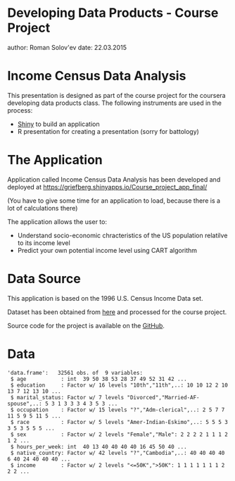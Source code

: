 Developing Data Products - Course Project
========================================================
author: Roman Solov'ev
date: 22.03.2015

Income Census Data Analysis
========================================================

This presentation is designed as part of the course project for the coursera developing data products class. The following instruments are used in the process:

- [Shiny](http://shiny.rstudio.com/) to build an application
- R presentation for creating a presentation (sorry for battology)

The Application
========================================================

Application called Income Census Data Analysis has been developed and deployed at https://griefberg.shinyapps.io/Course_project_app_final/

(You have to give some time for an application to load, because there is a lot of calculations there)


The application allows the user to:

- Understand socio-economic chracteristics of the US population relatilve to its income level
- Predict your own potential income level using CART algorithm

Data Source
========================================================

This application is based on the 1996 U.S. Census Income Data set.

Dataset has been obtained from [here](http://archive.ics.uci.edu/ml/datasets/Census+Income) and processed for the course project.

Source code for the project is available on the [GitHub](https://github.com/Griefberg/DevDataProd-CourseProject).

Data 
========================================================


```
'data.frame':	32561 obs. of  9 variables:
 $ age           : int  39 50 38 53 28 37 49 52 31 42 ...
 $ education     : Factor w/ 16 levels "10th","11th",..: 10 10 12 2 10 13 7 12 13 10 ...
 $ marital_status: Factor w/ 7 levels "Divorced","Married-AF-spouse",..: 5 3 1 3 3 3 4 3 5 3 ...
 $ occupation    : Factor w/ 15 levels "?","Adm-clerical",..: 2 5 7 7 11 5 9 5 11 5 ...
 $ race          : Factor w/ 5 levels "Amer-Indian-Eskimo",..: 5 5 5 3 3 5 3 5 5 5 ...
 $ sex           : Factor w/ 2 levels "Female","Male": 2 2 2 2 1 1 1 2 1 2 ...
 $ hours_per_week: int  40 13 40 40 40 40 16 45 50 40 ...
 $ native_country: Factor w/ 42 levels "?","Cambodia",..: 40 40 40 40 6 40 24 40 40 40 ...
 $ income        : Factor w/ 2 levels "<=50K",">50K": 1 1 1 1 1 1 1 2 2 2 ...
```
